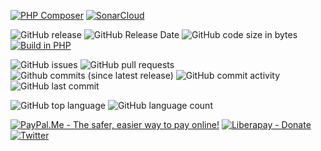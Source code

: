 [//]: # ([![Quality Gate Status]&#40;https://sonarcloud.io/api/project_badges/measure?project=idmarinas_user-bundle&metric=alert_status&#41;]&#40;https://sonarcloud.io/dashboard?id=idmarinas_user-bundle&#41;)
[![PHP Composer](https://github.com/idmarinas/user-bundle/actions/workflows/php.yml/badge.svg)](https://github.com/idmarinas/user-bundle/actions/workflows/php.yml)
[![SonarCloud](https://github.com/idmarinas/user-bundle/actions/workflows/sonar-cloud.yml/badge.svg)](https://github.com/idmarinas/user-bundle/actions/workflows/sonar-cloud.yml)

![GitHub release](https://img.shields.io/github/release/idmarinas/user-bundle.svg)
![GitHub Release Date](https://img.shields.io/github/release-date/idmarinas/user-bundle.svg)
![GitHub code size in bytes](https://img.shields.io/github/languages/code-size/idmarinas/user-bundle)
[![Build in PHP](https://img.shields.io/badge/PHP-^8.0-8892BF.svg?logo=php)](http://php.net/)

![GitHub issues](https://img.shields.io/github/issues/idmarinas/user-bundle.svg)
![GitHub pull requests](https://img.shields.io/github/issues-pr/idmarinas/user-bundle.svg)
![Github commits (since latest release)](https://img.shields.io/github/commits-since/idmarinas/user-bundle/latest.svg)
![GitHub commit activity](https://img.shields.io/github/commit-activity/w/idmarinas/user-bundle.svg)
![GitHub last commit](https://img.shields.io/github/last-commit/idmarinas/user-bundle.svg)

![GitHub top language](https://img.shields.io/github/languages/top/idmarinas/user-bundle.svg)
![GitHub language count](https://img.shields.io/github/languages/count/idmarinas/user-bundle.svg)

[//]: # ([![Reliability Rating]&#40;https://sonarcloud.io/api/project_badges/measure?project=idmarinas_user-bundle&metric=reliability_rating&#41;]&#40;https://sonarcloud.io/dashboard?id=idmarinas_user-bundle&#41;)
[//]: # ([![Bugs]&#40;https://sonarcloud.io/api/project_badges/measure?project=idmarinas_user-bundle&metric=bugs&#41;]&#40;https://sonarcloud.io/dashboard?id=idmarinas_user-bundle&#41;)
[//]: # ([![Security Rating]&#40;https://sonarcloud.io/api/project_badges/measure?project=idmarinas_user-bundle&metric=security_rating&#41;]&#40;https://sonarcloud.io/dashboard?id=idmarinas_user-bundle&#41;)
[//]: # ([![Vulnerabilities]&#40;https://sonarcloud.io/api/project_badges/measure?project=idmarinas_user-bundle&metric=vulnerabilities&#41;]&#40;https://sonarcloud.io/dashboard?id=idmarinas_user-bundle&#41;)
[//]: # ([![Maintainability Rating]&#40;https://sonarcloud.io/api/project_badges/measure?project=idmarinas_user-bundle&metric=sqale_rating&#41;]&#40;https://sonarcloud.io/dashboard?id=idmarinas_user-bundle&#41;)
[//]: # ([![Technical Debt]&#40;https://sonarcloud.io/api/project_badges/measure?project=idmarinas_user-bundle&metric=sqale_index&#41;]&#40;https://sonarcloud.io/dashboard?id=idmarinas_user-bundle&#41;)
[//]: # ([![Code Smells]&#40;https://sonarcloud.io/api/project_badges/measure?project=idmarinas_user-bundle&metric=code_smells&#41;]&#40;https://sonarcloud.io/dashboard?id=idmarinas_user-bundle&#41;)
[//]: # ([![Coverage]&#40;https://sonarcloud.io/api/project_badges/measure?project=idmarinas_user-bundle&metric=coverage&#41;]&#40;https://sonarcloud.io/dashboard?id=idmarinas_user-bundle&#41;)
[//]: # ([![Duplicated Lines &#40;%&#41;]&#40;https://sonarcloud.io/api/project_badges/measure?project=idmarinas_user-bundle&metric=duplicated_lines_density&#41;]&#40;https://sonarcloud.io/dashboard?id=idmarinas_user-bundle&#41;)

[![PayPal.Me - The safer, easier way to pay online!](https://img.shields.io/badge/donate-help_my_project-ffaa29.svg?logo=paypal&cacheSeconds=86400)](https://www.paypal.me/idmarinas)
[![Liberapay - Donate](https://img.shields.io/liberapay/receives/IDMarinas.svg?logo=liberapay&cacheSeconds=86400)](https://liberapay.com/IDMarinas/donate)
[![Twitter](https://img.shields.io/twitter/url/http/shields.io.svg?style=social&cacheSeconds=86400)](https://twitter.com/idmarinas)
